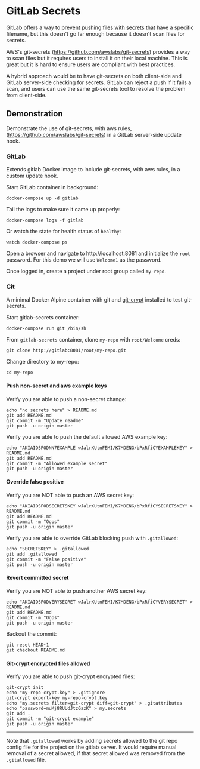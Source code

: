 # GitLab Secrets

GitLab offers a way to
[prevent pushing files with secrets](https://docs.gitlab.com/ee/push_rules/push_rules.html#prevent-pushing-secrets-to-the-repository)
that have a specific filename, but this doesn't go far enough because it
doesn't scan files for secrets.

AWS's git-secrets (https://github.com/awslabs/git-secrets) provides a
way to scan files but it requires users to install it on their
local machine.  This is great but it is hard to ensure users are
compliant with best practices.

A hybrid approach would be to have git-secrets on both client-side and
GitLab server-side checking for secrets. GitLab can reject a push if it
fails a scan, and users can use the same git-secrets tool to resolve
the problem from client-side.

## Demonstration

Demonstrate the use of git-secrets, with aws rules,
(https://github.com/awslabs/git-secrets) in a GitLab server-side
update hook.

### GitLab

Extends gitlab Docker image to include git-secrets, with aws rules, in
a custom update hook.

Start GitLab container in background:

    docker-compose up -d gitlab


Tail the logs to make sure it came up properly:

    docker-compose logs -f gitlab

Or watch the state for health status of `healthy`:

    watch docker-compose ps

Open a browser and navigate to http://localhost:8081 and initialize the
`root` password. For this demo we will use `Welcome1` as the password.

Once logged in, create a project under root group called `my-repo`.

### Git

A minimal Docker Alpine container with git and
[git-crypt](https://github.com/AGWA/git-crypt)
installed to test git-secrets.

Start gitlab-secrets container:

    docker-compose run git /bin/sh

From `gitlab-secrets` container, clone `my-repo` with `root/Welcome`
creds:

    git clone http://gitlab:8081/root/my-repo.git

Change directory to my-repo:

    cd my-repo

#### Push non-secret and aws example keys

Verify you are able to push a non-secret change:

    echo "no secrets here" > README.md
    git add README.md
    git commit -m "Update readme"
    git push -u origin master


Verify you are able to push the default allowed AWS example key:

    echo "AKIAIOSFODNN7EXAMPLE wJalrXUtnFEMI/K7MDENG/bPxRfiCYEXAMPLEKEY" > README.md
    git add README.md
    git commit -m "Allowed example secret"
    git push -u origin master


#### Override false positive

Verify you are NOT able to push an AWS secret key:

    echo "AKIAIOSFODSECRETSKEY wJalrXUtnFEMI/K7MDENG/bPxRfiCYSECRETSKEY" > README.md
    git add README.md
    git commit -m "Oops"
    git push -u origin master

Verify you are able to override GitLab blocking push with `.gitallowed`:

    echo "SECRETSKEY" > .gitallowed
    git add .gitallowed
    git commit -m "False positive"
    git push -u origin master

#### Revert committed secret

Verify you are NOT able to push another AWS secret key:

    echo "AKIAIOSFODVERYSECRET wJalrXUtnFEMI/K7MDENG/bPxRfiCYVERYSECRET" > README.md
    git add README.md
    git commit -m "Oops"
    git push -u origin master

Backout the commit:

    git reset HEAD~1
    git checkout README.md

#### Git-crypt encrypted files allowed

Verify you are able to push git-crypt encrypted files:

    git-crypt init
    echo "my-repo-crypt.key" > .gitignore
    git-crypt export-key my-repo-crypt.key
    echo "my.secrets filter=git-crypt diff=git-crypt" > .gitattributes
    echo "password=muMj8RUUdJtzGazK" > my.secrets
    git add .
    git commit -m "git-crypt example"
    git push -u origin master

---

Note that `.gitallowed` works by adding secrets allowed to the git repo
config file for the project on the gitlab server. It would require
manual removal of a secret allowed, if that secret allowed was removed
from the `.gitallowed` file.
